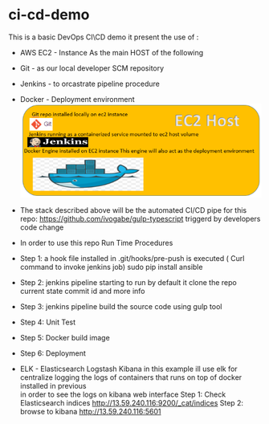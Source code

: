 # ci-cd-demo
This is a basic DevOps CI\CD demo
it present the use of :
- AWS EC2 - Instance As the main HOST of the following  
- Git - as our local developer SCM repository
- Jenkins - to orcastrate pipeline procedure
- Docker - Deployment environment
![Alt text](https://github.com/BoazHalter/ci-cd-demo/blob/master/CI-CD-infrastucture-architecture5.PNG "Arcitecture Overview:")

- The stack described above will be the automated CI/CD pipe for this repo:
  https://github.com/ivogabe/gulp-typescript
  triggerd by developers code change
- In order to use this repo 
Run Time Procedures
- Step 1:
    a hook file installed in .git/hooks/pre-push is executed ( Curl command to invoke jenkins job)
    sudo pip install ansible
- Step 2:
    jenkins pipeline starting to run by default it clone the repo current state commit id and more info
    
- Step 3:
    jenkins pipeline build the source code using gulp tool
- Step 4:
    Unit Test 
- Step 5:
    Docker build image
- Step 6:
    Deployment
- ELK - Elasticsearch Logstash Kibana
    in this example ill use elk for centralize logging 
    the logs of containers that runs on top of docker installed in previous  
    in order to see the logs on kibana web interface
  Step 1:
	Check Elasticsearch indices http://13.59.240.116:9200/_cat/indices
  Step 2:
    browse to kibana http://13.59.240.116:5601  
 
   
